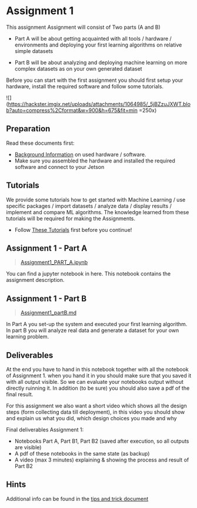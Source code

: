 # Assignment 1

This assignment Assignment will consist of Two parts (A and B)

* Part A will be about getting acquainted with all tools / hardware / environments and deploying your first learning algorithms on relative simple datasets

* Part B will be about analyzing and deploying machine learning on more complex datasets as on your own generated dataset

Before you can start with the first assignment you should first setup your hardware, install the required software and follow some tutorials.


![](https://hackster.imgix.net/uploads/attachments/1064985/_5jBZzuJXWT.blob?auto=compress%2Cformat&w=900&h=675&fit=min =250x)


## Preparation


Read these documents first:
- [Background Information](Background_information.md) on used hardware / software.
- Make sure you assembled the hardware and installed the required software and connect to your Jetson

## Tutorials

We provide some tutorials how to get started with Machine Learning / use specific packages / import datasets / analyze data  / display results / implement and compare ML algorithms.
The knowledge learned from these tutorials will be required for making the Assignments.

- Follow [These Tutorials](Tutorials) first before you continue!

## Assignment 1 - Part A

> [Assignment1_PART_A.ipynb](Assignment1_PART_A.ipynb)

You can find a jupyter notebook in here.
This notebook contains the assignment description.



## Assignment 1 - Part B

> [Assignment1_partB.md](Assignment1_partB.md)

In Part A you set-up the system and executed your first learning algorithm.
In part B you will analyze real data and generate a dataset for your own learning problem.

## Deliverables

At the end you have to hand in this notebook together with all the notebook of Assignment 1. when you hand it in you should make sure that you saved it with all output visible. So we can evaluate your notebooks output without directly ruinning it. In addition (to be sure) you should also save a pdf of the final result.

For this assignment we also want a short video which shows all the design steps (form collecting data till deployment), in this video you should show and explain us what you did, which design choices you made and why

Final deliverables Assignment 1:

* Notebooks Part A, Part B1, Part B2 (saved after execution, so all outputs are visible)
* A pdf of these notebooks in the same state (as backup)
* A video (max 3 minutes) explaining & showing the process and result of Part B2

## Hints

Additional info can be found in the [tips and trick document](Tips_and_Tricks.md)


